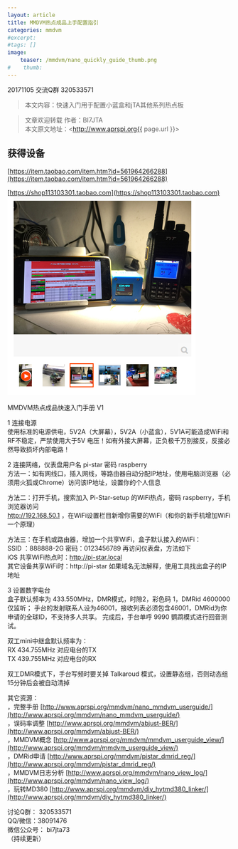 ```yaml
---
layout: article
title: MMDVM热点成品上手配置指引
categories: mmdvm
#excerpt:
#tags: []
image:
    teaser: /mmdvm/nano_quickly_guide_thumb.png
#    thumb:
---
```


20171105 交流Q群 320533571     

> 本文内容：快速入门用于配置小蓝盒和jTA其他系列热点板

> 文章欢迎转载
> 作者：BI7JTA  
> 本文原文地址：<http://www.aprspi.org{{ page.url }}>   

## 获得设备    
[https://item.taobao.com/item.htm?id=561964266288](https://item.taobao.com/item.htm?id=561964266288)  

[https://shop113103301.taobao.com](https://shop113103301.taobao.com)  
![图片装载中](/images/mmdvm/nano_userguide_taobao.png)      

MMDVM热点成品快速入门手册 V1   

1 连接电源   
使用标准的电源供电，5V2A（大屏幕），5V2A（小蓝盒），5V1A可能造成WiFi和RF不稳定，严禁使用大于5V 电压！如有外接大屏幕，正负极千万别接反，反接必然导致损坏内部电路！   

2 连接网络，仪表盘用户名 pi-star 密码 raspberry   
方法一：如有网线口，插入网线，等路由器自动分配IP地址，使用电脑浏览器（必须用火狐或Chrome）访问该IP地址，设置你的个人信息   

方法二：打开手机，搜索加入 Pi-Star-setup 的WiFi热点，密码 raspberry，手机浏览器访问   
http://192.168.50.1 ，在WiFi设置栏目新增你需要的WiFi（和你的新手机增加WiFi一个原理）  

方法三：在手机或路由器，增加一个共享WiFi，盒子默认接入的WiFi：   
SSID ：888888-2G  密码：0123456789 再访问仪表盘，方法如下   
iOS 共享WiFi热点时：http://pi-star.local  
其它设备共享WiFi时：http://pi-star  如果域名无法解释，使用工具找出盒子的IP地址  

3 设置数字电台  
盒子默认频率为 433.550MHz，DMR模式，时隙2，彩色码 1，DMRid 4600000仅监听； 
手台的发射联系人设为46001，接收列表必须包含46001，DMRid为你申请的全球ID，不支持多人共享。
完成后，手台单呼 9990 鹦鹉模式进行回音测试。  

双工mini中继盒默认频率为：   
RX 434.755MHz  对应电台的TX    
TX 439.755MHz  对应电台的RX  

双工DMR模式下，手台写频时要关掉 Talkaroud 模式，设置静态组，否则动态组15分钟后会被自动清掉      

其它资源：  
，完整手册 [http://www.aprspi.org/mmdvm/nano_mmdvm_userguide/](http://www.aprspi.org/mmdvm/nano_mmdvm_userguide/)    
，误码率调整 [http://www.aprspi.org/mmdvm/abjust-BER/](http://www.aprspi.org/mmdvm/abjust-BER/)    
，MMDVM概念 [http://www.aprspi.org/mmdvm/mmdvm_userguide_view/](http://www.aprspi.org/mmdvm/mmdvm_userguide_view/)  
，DMRid申请 [http://www.aprspi.org/mmdvm/pistar_dmrid_reg/](http://www.aprspi.org/mmdvm/pistar_dmrid_reg/)  
，MMDVM日志分析 [http://www.aprspi.org/mmdvm/nano_view_log/](http://www.aprspi.org/mmdvm/nano_view_log/)  
，玩转MD380 [http://www.aprspi.org/mmdvm/diy_hytmd380_linker/](http://www.aprspi.org/mmdvm/diy_hytmd380_linker/)  

讨论Q群： 320533571   
QQ/微信：38091476  
微信公众号： bi7jta73  
（持续更新）







